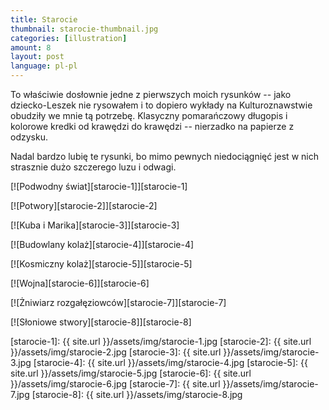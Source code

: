 ```yaml
---
title: Starocie
thumbnail: starocie-thumbnail.jpg
categories: [illustration]
amount: 8
layout: post
language: pl-pl
---
```


To właściwie dosłownie jedne z pierwszych moich rysunków -- jako dziecko-Leszek nie rysowałem i to dopiero wykłady na Kulturoznawstwie obudziły we mnie tą potrzebę. Klasyczny pomarańczowy długopis i kolorowe kredki od krawędzi do krawędzi -- nierzadko na papierze z odzysku.

Nadal bardzo lubię te rysunki, bo mimo pewnych niedociągnięć jest w nich strasznie dużo szczerego luzu i odwagi.

[![Podwodny świat][starocie-1]][starocie-1]

[![Potwory][starocie-2]][starocie-2]

[![Kuba i Marika][starocie-3]][starocie-3]

[![Budowlany kolaż][starocie-4]][starocie-4]

[![Kosmiczny kolaż][starocie-5]][starocie-5]

[![Wojna][starocie-6]][starocie-6]

[![Żniwiarz rozgałęziowców][starocie-7]][starocie-7]

[![Słoniowe stwory][starocie-8]][starocie-8]

[starocie-1]: {{ site.url }}/assets/img/starocie-1.jpg
[starocie-2]: {{ site.url }}/assets/img/starocie-2.jpg
[starocie-3]: {{ site.url }}/assets/img/starocie-3.jpg
[starocie-4]: {{ site.url }}/assets/img/starocie-4.jpg
[starocie-5]: {{ site.url }}/assets/img/starocie-5.jpg
[starocie-6]: {{ site.url }}/assets/img/starocie-6.jpg
[starocie-7]: {{ site.url }}/assets/img/starocie-7.jpg
[starocie-8]: {{ site.url }}/assets/img/starocie-8.jpg
